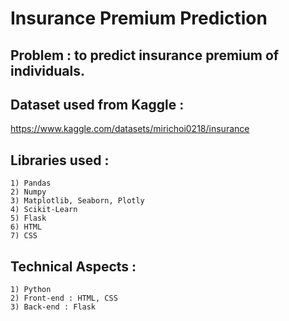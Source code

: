# Insurance Premium Prediction

## Problem : to predict insurance premium of individuals.

## Dataset used from Kaggle :
https://www.kaggle.com/datasets/mirichoi0218/insurance

## Libraries used :
    1) Pandas
    2) Numpy
    3) Matplotlib, Seaborn, Plotly
    4) Scikit-Learn
    5) Flask
    6) HTML
    7) CSS

## Technical Aspects :
    1) Python 
    2) Front-end : HTML, CSS
    3) Back-end : Flask

